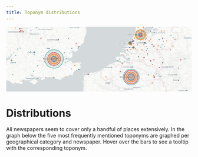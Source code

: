 ```yaml
---
title: Toponym distributions
---
```


<img src="illustrations/banner.png"/>

<script type="text/javascript" src="https://cdn.jsdelivr.net/npm//vega@5"></script>
<script type="text/javascript" src="https://cdn.jsdelivr.net/npm//vega-lite@4.0.2"></script>
<script type="text/javascript" src="https://cdn.jsdelivr.net/npm//vega-embed@6"></script>

# Distributions
All newspapers seem to cover only a handful of places extensively. In the graph below the five most frequently mentioned toponyms are graphed per geographical category and newspaper. Hover over the bars to see a tooltip with the corresponding toponym. 

  <div id="vis"></div>
  <script>
    (function(vegaEmbed) {
      var spec = {"config": {"view": {"continuousWidth": 400, "continuousHeight": 300}}, "data": {"name": "data-toponym-distributions"}, "facet": {"column": {"type": "nominal", "field": "source"}, "row": {"type": "nominal", "field": "category"}}, "spec": {"mark": "bar", "encoding": {"tooltip": {"type": "nominal", "field": "toponym"}, "x": {"type": "nominal", "field": "ranking", "sort": "y"}, "y": {"type": "quantitative", "field": "articles", "scale": {"type": "log"}}}, "height": 200}, "$schema": "https://vega.github.io/schema/vega-lite/v4.0.2.json", "datasets": {"data-toponym-distributions": [{"category": "countries", "ranking": 1, "source": "Leeuwarder Courant", "articles": 234, "toponym": "Verenigd Koninkrijk"}, {"category": "countries", "ranking": 1, "source": "Telegraaf", "articles": 283, "toponym": "Verenigd Koninkrijk"}, {"category": "countries", "ranking": 1, "source": "Trouw", "articles": 455, "toponym": "Verenigd Koninkrijk"}, {"category": "countries", "ranking": 1, "source": "Volkskrant", "articles": 446, "toponym": "Verenigd Koninkrijk"}, {"category": "countries", "ranking": 2, "source": "Leeuwarder Courant", "articles": 96, "toponym": "Nederland"}, {"category": "countries", "ranking": 2, "source": "Telegraaf", "articles": 161, "toponym": "Nederland"}, {"category": "countries", "ranking": 2, "source": "Trouw", "articles": 185, "toponym": "Nederland"}, {"category": "countries", "ranking": 2, "source": "Volkskrant", "articles": 218, "toponym": "Nederland"}, {"category": "countries", "ranking": 3, "source": "Leeuwarder Courant", "articles": 57, "toponym": "Verenigde Staten"}, {"category": "countries", "ranking": 3, "source": "Telegraaf", "articles": 91, "toponym": "Verenigde Staten"}, {"category": "countries", "ranking": 3, "source": "Trouw", "articles": 183, "toponym": "Verenigde Staten"}, {"category": "countries", "ranking": 3, "source": "Volkskrant", "articles": 159, "toponym": "Verenigde Staten"}, {"category": "countries", "ranking": 4, "source": "Leeuwarder Courant", "articles": 31, "toponym": "Duitsland"}, {"category": "countries", "ranking": 4, "source": "Telegraaf", "articles": 54, "toponym": "Duitsland"}, {"category": "countries", "ranking": 4, "source": "Trouw", "articles": 88, "toponym": "Duitsland"}, {"category": "countries", "ranking": 4, "source": "Volkskrant", "articles": 121, "toponym": "Duitsland"}, {"category": "countries", "ranking": 5, "source": "Leeuwarder Courant", "articles": 29, "toponym": "Frankrijk"}, {"category": "countries", "ranking": 5, "source": "Telegraaf", "articles": 53, "toponym": "Frankrijk"}, {"category": "countries", "ranking": 5, "source": "Trouw", "articles": 88, "toponym": "Frankrijk"}, {"category": "countries", "ranking": 5, "source": "Volkskrant", "articles": 114, "toponym": "Frankrijk"}, {"category": "places", "ranking": 1, "source": "Leeuwarder Courant", "articles": 80, "toponym": "Brussel"}, {"category": "places", "ranking": 1, "source": "Telegraaf", "articles": 122, "toponym": "Brussel"}, {"category": "places", "ranking": 1, "source": "Trouw", "articles": 155, "toponym": "Brussel"}, {"category": "places", "ranking": 1, "source": "Volkskrant", "articles": 190, "toponym": "Brussel"}, {"category": "places", "ranking": 2, "source": "Leeuwarder Courant", "articles": 15, "toponym": "Parijs"}, {"category": "places", "ranking": 2, "source": "Telegraaf", "articles": 31, "toponym": "Parijs"}, {"category": "places", "ranking": 2, "source": "Trouw", "articles": 42, "toponym": "Parijs"}, {"category": "places", "ranking": 2, "source": "Volkskrant", "articles": 77, "toponym": "Parijs"}, {"category": "places", "ranking": 3, "source": "Leeuwarder Courant", "articles": 8, "toponym": "New York"}, {"category": "places", "ranking": 3, "source": "Telegraaf", "articles": 17, "toponym": "Berlijn"}, {"category": "places", "ranking": 3, "source": "Trouw", "articles": 26, "toponym": "Berlijn"}, {"category": "places", "ranking": 3, "source": "Volkskrant", "articles": 42, "toponym": "Berlijn"}, {"category": "places", "ranking": 4, "source": "Leeuwarder Courant", "articles": 6, "toponym": "Dublin"}, {"category": "places", "ranking": 4, "source": "Telegraaf", "articles": 13, "toponym": "New York"}, {"category": "places", "ranking": 4, "source": "Trouw", "articles": 24, "toponym": "New York"}, {"category": "places", "ranking": 4, "source": "Volkskrant", "articles": 36, "toponym": "New York"}, {"category": "places", "ranking": 5, "source": "Leeuwarder Courant", "articles": 5, "toponym": "Berlijn"}, {"category": "places", "ranking": 5, "source": "Telegraaf", "articles": 13, "toponym": "Dublin"}, {"category": "places", "ranking": 5, "source": "Trouw", "articles": 24, "toponym": "Dublin"}, {"category": "places", "ranking": 5, "source": "Volkskrant", "articles": 23, "toponym": "Dublin"}, {"category": "places_uk", "ranking": 1, "source": "Leeuwarder Courant", "articles": 76, "toponym": "Londen"}, {"category": "places_uk", "ranking": 1, "source": "Telegraaf", "articles": 132, "toponym": "Londen"}, {"category": "places_uk", "ranking": 1, "source": "Trouw", "articles": 135, "toponym": "Londen"}, {"category": "places_uk", "ranking": 1, "source": "Volkskrant", "articles": 194, "toponym": "Londen"}, {"category": "places_uk", "ranking": 2, "source": "Leeuwarder Courant", "articles": 6, "toponym": "Manchester"}, {"category": "places_uk", "ranking": 2, "source": "Telegraaf", "articles": 6, "toponym": "Manchester"}, {"category": "places_uk", "ranking": 2, "source": "Trouw", "articles": 14, "toponym": "Manchester"}, {"category": "places_uk", "ranking": 2, "source": "Volkskrant", "articles": 21, "toponym": "Manchester"}, {"category": "places_uk", "ranking": 3, "source": "Leeuwarder Courant", "articles": 3, "toponym": "Belfast"}, {"category": "places_uk", "ranking": 3, "source": "Telegraaf", "articles": 4, "toponym": "Liverpool"}, {"category": "places_uk", "ranking": 3, "source": "Trouw", "articles": 6, "toponym": "Birmingham"}, {"category": "places_uk", "ranking": 3, "source": "Volkskrant", "articles": 14, "toponym": "Oxford"}, {"category": "places_uk", "ranking": 4, "source": "Leeuwarder Courant", "articles": 2, "toponym": "Edinburgh"}, {"category": "places_uk", "ranking": 4, "source": "Telegraaf", "articles": 3, "toponym": "Aberdeen"}, {"category": "places_uk", "ranking": 4, "source": "Trouw", "articles": 5, "toponym": "Belfast"}, {"category": "places_uk", "ranking": 4, "source": "Volkskrant", "articles": 11, "toponym": "Liverpool"}, {"category": "places_uk", "ranking": 5, "source": "Leeuwarder Courant", "articles": 2, "toponym": "Liverpool"}, {"category": "places_uk", "ranking": 5, "source": "Telegraaf", "articles": 3, "toponym": "Belfast"}, {"category": "places_uk", "ranking": 5, "source": "Trouw", "articles": 5, "toponym": "Dover"}, {"category": "places_uk", "ranking": 5, "source": "Volkskrant", "articles": 7, "toponym": "Belfast"}, {"category": "places_nl", "ranking": 1, "source": "Leeuwarder Courant", "articles": 28, "toponym": "Amsterdam"}, {"category": "places_nl", "ranking": 1, "source": "Telegraaf", "articles": 124, "toponym": "Amsterdam"}, {"category": "places_nl", "ranking": 1, "source": "Trouw", "articles": 53, "toponym": "Amsterdam"}, {"category": "places_nl", "ranking": 1, "source": "Volkskrant", "articles": 77, "toponym": "Amsterdam"}, {"category": "places_nl", "ranking": 2, "source": "Leeuwarder Courant", "articles": 16, "toponym": "Den Haag"}, {"category": "places_nl", "ranking": 2, "source": "Telegraaf", "articles": 40, "toponym": "Den Haag"}, {"category": "places_nl", "ranking": 2, "source": "Trouw", "articles": 29, "toponym": "Den Haag"}, {"category": "places_nl", "ranking": 2, "source": "Volkskrant", "articles": 41, "toponym": "Den Haag"}, {"category": "places_nl", "ranking": 3, "source": "Leeuwarder Courant", "articles": 9, "toponym": "Utrecht"}, {"category": "places_nl", "ranking": 3, "source": "Telegraaf", "articles": 16, "toponym": "Rotterdam"}, {"category": "places_nl", "ranking": 3, "source": "Trouw", "articles": 16, "toponym": "Rotterdam"}, {"category": "places_nl", "ranking": 3, "source": "Volkskrant", "articles": 16, "toponym": "Utrecht"}, {"category": "places_nl", "ranking": 4, "source": "Leeuwarder Courant", "articles": 8, "toponym": "Rotterdam"}, {"category": "places_nl", "ranking": 4, "source": "Telegraaf", "articles": 6, "toponym": "Utrecht"}, {"category": "places_nl", "ranking": 4, "source": "Trouw", "articles": 13, "toponym": "Utrecht"}, {"category": "places_nl", "ranking": 4, "source": "Volkskrant", "articles": 14, "toponym": "Rotterdam"}, {"category": "places_nl", "ranking": 5, "source": "Leeuwarder Courant", "articles": 7, "toponym": "Groningen"}, {"category": "places_nl", "ranking": 5, "source": "Telegraaf", "articles": 6, "toponym": "Tilburg"}, {"category": "places_nl", "ranking": 5, "source": "Trouw", "articles": 9, "toponym": "Groningen"}, {"category": "places_nl", "ranking": 5, "source": "Volkskrant", "articles": 11, "toponym": "Leiden"}]}};
      var embedOpt = {"mode": "vega-lite"};
      vegaEmbed("#vis", spec, embedOpt)
        .catch(error => showError(el, error));
    })(vegaEmbed);

  </script>
